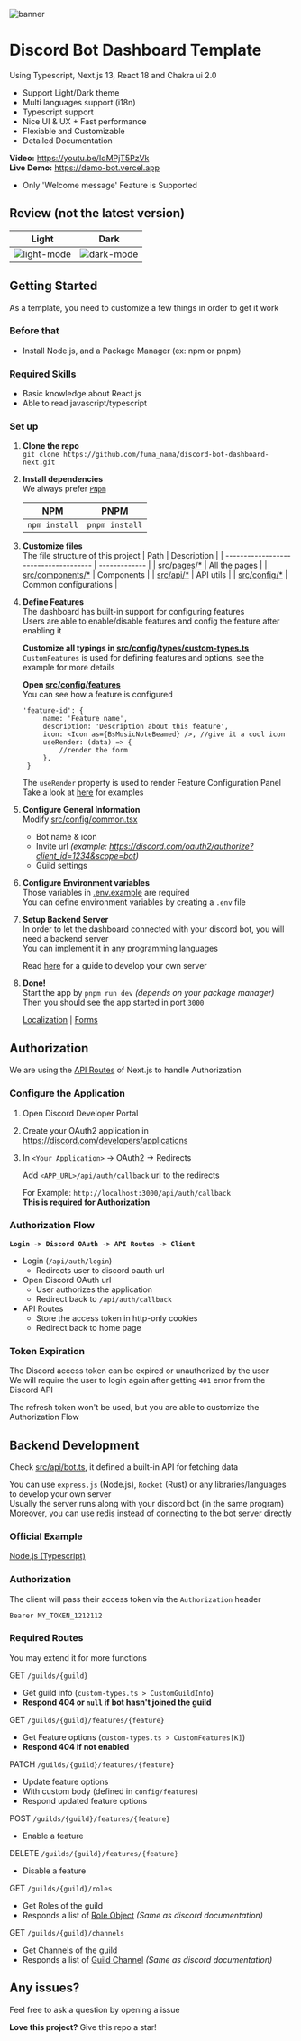 ![banner](./document/preview-new.png)

# Discord Bot Dashboard Template

Using Typescript, Next.js 13, React 18 and Chakra ui 2.0

- Support Light/Dark theme
- Multi languages support (i18n)
- Typescript support
- Nice UI & UX + Fast performance
- Flexiable and Customizable
- Detailed Documentation

**Video:** https://youtu.be/IdMPjT5PzVk <br/>
**Live Demo:** https://demo-bot.vercel.app

- Only 'Welcome message' Feature is Supported

## Review (not the latest version)

|                  Light                   |                  Dark                  |
| :--------------------------------------: | :------------------------------------: |
| ![light-mode](./document/home-light.png) | ![dark-mode](./document/home-dark.png) |

## Getting Started

As a template, you need to customize a few things in order to get it work

### Before that

- Install Node.js, and a Package Manager (ex: npm or pnpm)

### Required Skills

- Basic knowledge about React.js
- Able to read javascript/typescript

### Set up

1. **Clone the repo**
   <br>
   `git clone https://github.com/fuma_nama/discord-bot-dashboard-next.git`
2. **Install dependencies**
   <br>
   We always prefer [`PNpm`](https://pnpm.io)

   |      NPM      |      PNPM      |
   | :-----------: | :------------: |
   | `npm install` | `pnpm install` |

3. **Customize files**
   <br>
   The file structure of this project
   | Path | Description |
   | ------------------------------------- | ------------- |
   | [src/pages/\*](./src/pages) | All the pages |
   | [src/components/\*](./src/components) | Components |
   | [src/api/\*](./src/api) | API utils |
   | [src/config/\*](./src/api) | Common configurations |
4. **Define Features**
   <br>
   The dashboard has built-in support for configuring features
   <br>
   Users are able to enable/disable features and config the feature after enabling it

   **Customize all typings in [src/config/types/custom-types.ts](./src/config/types/custom-types.ts)**
   <br>
   `CustomFeatures` is used for defining features and options, see the example for more details

   **Open [src/config/features](./src/config/features.tsx)**
   <br>
   You can see how a feature is configured

   ```tsx
   'feature-id': {
        name: 'Feature name',
        description: 'Description about this feature',
        icon: <Icon as={BsMusicNoteBeamed} />, //give it a cool icon
        useRender: (data) => {
            //render the form
        },
    }
   ```

   The `useRender` property is used to render Feature Configuration Panel <br>
   Take a look at [here](./src/config/example/WelcomeMessageFeature.tsx) for examples

5. **Configure General Information**
   <br>
   Modify [src/config/common.tsx](./src/config/common.tsx)
   - Bot name & icon
   - Invite url _(example: https://discord.com/oauth2/authorize?client_id=1234&scope=bot)_
   - Guild settings
6. **Configure Environment variables**
   <br>
   Those variables in [.env.example](./.env.example) are required
   <br>
   You can define environment variables by creating a `.env` file
7. **Setup Backend Server**
   <br>
   In order to let the dashboard connected with your discord bot, you will need a backend server
   <br>
   You can implement it in any programming languages

   Read [here](#backend-development) for a guide to develop your own server

8. **Done!**
   <br>
   Start the app by `pnpm run dev` _(depends on your package manager)_
   <br>
   Then you should see the app started in port `3000`

   [Localization](./document/localization.md) | [Forms](./document/form.md)

## Authorization

We are using the [API Routes](https://nextjs.org/docs/api-routes/introduction) of Next.js to handle Authorization

### Configure the Application

1. Open Discord Developer Portal
2. Create your OAuth2 application in https://discord.com/developers/applications
3. In `<Your Application>` -> OAuth2 -> Redirects

   Add `<APP_URL>/api/auth/callback` url to the redirects

   For Example: `http://localhost:3000/api/auth/callback` <br>
   **This is required for Authorization**

### Authorization Flow

**`Login -> Discord OAuth -> API Routes -> Client`**

- Login (`/api/auth/login`)
  <br>
  - Redirects user to discord oauth url
- Open Discord OAuth url
  - User authorizes the application
  - Redirect back to `/api/auth/callback`
- API Routes
  - Store the access token in http-only cookies
  - Redirect back to home page

### Token Expiration

The Discord access token can be expired or unauthorized by the user <br>
We will require the user to login again after getting `401` error from the Discord API

The refresh token won't be used, but you are able to customize the Authorization Flow

## Backend Development

Check [src/api/bot.ts](./src/api/bot.ts), it defined a built-in API for fetching data

You can use `express.js` (Node.js), `Rocket` (Rust) or any libraries/languages to develop your own server
<br>
Usually the server runs along with your discord bot (in the same program)
<br>
Moreover, you can use redis instead of connecting to the bot server directly

### Official Example

[Node.js (Typescript)](https://github.com/fuma_nama/discord-dashboard-backend-next)

### Authorization

The client will pass their access token via the `Authorization` header

```
Bearer MY_TOKEN_1212112
```

### Required Routes

You may extend it for more functions

GET `/guilds/{guild}`

- Get guild info (`custom-types.ts > CustomGuildInfo`)
- **Respond 404 or `null` if bot hasn't joined the guild**

GET `/guilds/{guild}/features/{feature}`

- Get Feature options (`custom-types.ts > CustomFeatures[K]`)
- **Respond 404 if not enabled**

PATCH `/guilds/{guild}/features/{feature}`

- Update feature options
- With custom body (defined in `config/features`)
- Respond updated feature options

POST `/guilds/{guild}/features/{feature}`

- Enable a feature

DELETE `/guilds/{guild}/features/{feature}`

- Disable a feature

GET `/guilds/{guild}/roles`

- Get Roles of the guild
- Responds a list of [Role Object](https://discord.com/developers/docs/topics/permissions#role-object) _(Same as discord documentation)_

GET `/guilds/{guild}/channels`

- Get Channels of the guild
- Responds a list of [Guild Channel](https://discord.com/developers/docs/resources/channel#channel-object) _(Same as discord documentation)_

## Any issues?

Feel free to ask a question by opening a issue

**Love this project?** Give this repo a star!
